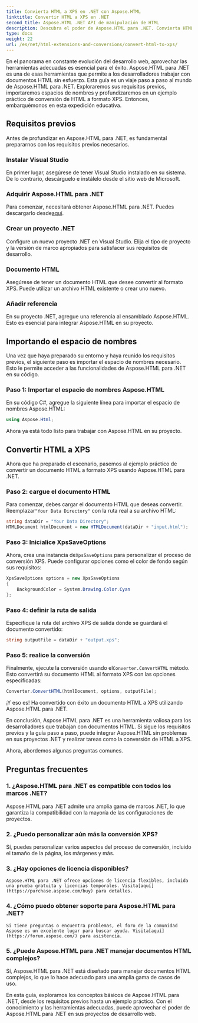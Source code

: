 ```yaml
---
title: Convierta HTML a XPS en .NET con Aspose.HTML
linktitle: Convertir HTML a XPS en .NET
second_title: Aspose.HTML .NET API de manipulación de HTML
description: Descubra el poder de Aspose.HTML para .NET. Convierta HTML a XPS sin esfuerzo. Requisitos previos, guía paso a paso y preguntas frecuentes incluidas.
type: docs
weight: 22
url: /es/net/html-extensions-and-conversions/convert-html-to-xps/
---
```


En el panorama en constante evolución del desarrollo web, aprovechar las herramientas adecuadas es esencial para el éxito. Aspose.HTML para .NET es una de esas herramientas que permite a los desarrolladores trabajar con documentos HTML sin esfuerzo. Esta guía es un viaje paso a paso al mundo de Aspose.HTML para .NET. Exploraremos sus requisitos previos, importaremos espacios de nombres y profundizaremos en un ejemplo práctico de conversión de HTML a formato XPS. Entonces, embarquémonos en esta expedición educativa.

## Requisitos previos

Antes de profundizar en Aspose.HTML para .NET, es fundamental prepararnos con los requisitos previos necesarios.

### Instalar Visual Studio

En primer lugar, asegúrese de tener Visual Studio instalado en su sistema. De lo contrario, descárguelo e instálelo desde el sitio web de Microsoft.

### Adquirir Aspose.HTML para .NET

 Para comenzar, necesitará obtener Aspose.HTML para .NET. Puedes descargarlo desde[aquí](https://releases.aspose.com/html/net/).

### Crear un proyecto .NET

Configure un nuevo proyecto .NET en Visual Studio. Elija el tipo de proyecto y la versión de marco apropiados para satisfacer sus requisitos de desarrollo.

### Documento HTML

Asegúrese de tener un documento HTML que desee convertir al formato XPS. Puede utilizar un archivo HTML existente o crear uno nuevo.

### Añadir referencia

En su proyecto .NET, agregue una referencia al ensamblado Aspose.HTML. Esto es esencial para integrar Aspose.HTML en su proyecto.

## Importando el espacio de nombres

Una vez que haya preparado su entorno y haya reunido los requisitos previos, el siguiente paso es importar el espacio de nombres necesario. Esto le permite acceder a las funcionalidades de Aspose.HTML para .NET en su código.

### Paso 1: Importar el espacio de nombres Aspose.HTML

En su código C#, agregue la siguiente línea para importar el espacio de nombres Aspose.HTML:

```csharp
using Aspose.Html;
```

Ahora ya está todo listo para trabajar con Aspose.HTML en su proyecto.

## Convertir HTML a XPS

Ahora que ha preparado el escenario, pasemos al ejemplo práctico de convertir un documento HTML a formato XPS usando Aspose.HTML para .NET.

### Paso 2: cargue el documento HTML

 Para comenzar, debes cargar el documento HTML que deseas convertir. Reemplazar`"Your Data Directory"` con la ruta real a su archivo HTML:

```csharp
string dataDir = "Your Data Directory";
HTMLDocument htmlDocument = new HTMLDocument(dataDir + "input.html");
```

### Paso 3: Inicialice XpsSaveOptions

 Ahora, crea una instancia de`XpsSaveOptions` para personalizar el proceso de conversión XPS. Puede configurar opciones como el color de fondo según sus requisitos:

```csharp
XpsSaveOptions options = new XpsSaveOptions
{
    BackgroundColor = System.Drawing.Color.Cyan
};
```

### Paso 4: definir la ruta de salida

Especifique la ruta del archivo XPS de salida donde se guardará el documento convertido:

```csharp
string outputFile = dataDir + "output.xps";
```

### Paso 5: realice la conversión

 Finalmente, ejecute la conversión usando el`Converter.ConvertHTML` método. Esto convertirá su documento HTML al formato XPS con las opciones especificadas:

```csharp
Converter.ConvertHTML(htmlDocument, options, outputFile);
```

¡Y eso es! Ha convertido con éxito un documento HTML a XPS utilizando Aspose.HTML para .NET.

En conclusión, Aspose.HTML para .NET es una herramienta valiosa para los desarrolladores que trabajan con documentos HTML. Si sigue los requisitos previos y la guía paso a paso, puede integrar Aspose.HTML sin problemas en sus proyectos .NET y realizar tareas como la conversión de HTML a XPS.

Ahora, abordemos algunas preguntas comunes.

## Preguntas frecuentes

### 1. ¿Aspose.HTML para .NET es compatible con todos los marcos .NET?
   Aspose.HTML para .NET admite una amplia gama de marcos .NET, lo que garantiza la compatibilidad con la mayoría de las configuraciones de proyectos.

### 2. ¿Puedo personalizar aún más la conversión XPS?
   Sí, puedes personalizar varios aspectos del proceso de conversión, incluido el tamaño de la página, los márgenes y más.

### 3. ¿Hay opciones de licencia disponibles?
    Aspose.HTML para .NET ofrece opciones de licencia flexibles, incluida una prueba gratuita y licencias temporales. Visita[aquí](https://purchase.aspose.com/buy) para detalles.

### 4. ¿Cómo puedo obtener soporte para Aspose.HTML para .NET?
    Si tiene preguntas o encuentra problemas, el foro de la comunidad Aspose es un excelente lugar para buscar ayuda. Visita[aquí](https://forum.aspose.com/) para asistencia.

### 5. ¿Puede Aspose.HTML para .NET manejar documentos HTML complejos?
   Sí, Aspose.HTML para .NET está diseñado para manejar documentos HTML complejos, lo que lo hace adecuado para una amplia gama de casos de uso.

En esta guía, exploramos los conceptos básicos de Aspose.HTML para .NET, desde los requisitos previos hasta un ejemplo práctico. Con el conocimiento y las herramientas adecuadas, puede aprovechar el poder de Aspose.HTML para .NET en sus proyectos de desarrollo web.